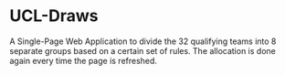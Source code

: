 # UCL-Draws
A Single-Page Web Application to divide the 32 qualifying teams into 8 separate groups based on a certain set of rules. The allocation is done again every time the page is refreshed.
